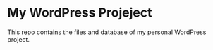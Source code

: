 # My WordPress Projeject

This repo contains the files and database of my personal WordPress project.
